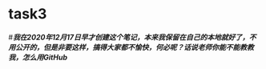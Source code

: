 # task3
#***我在2020年12月17日早才创建这个笔记，本来我保留在自己的本地就好了，不用公开的，但是非要这样，搞得大家都不愉快，何必呢？话说老师你能不能教教我，怎么用GitHub***
